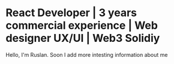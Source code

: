 # React Developer | 3 years commercial experience | Web designer UX/UI | Web3 Solidiy

Hello, I'm Ruslan. Soon I add more intesting information about me
